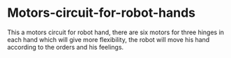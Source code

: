 # Motors-circuit-for-robot-hands
This a motors circuit for robot hand, there are six motors for three hinges in each hand which will give more flexibility, the robot will move his hand according to the orders and his feelings.
